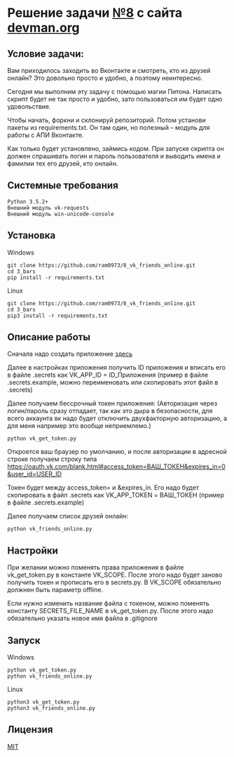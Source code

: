 # Решение задачи [№8](https://devman.org/challenges/8/) с сайта [devman.org](https://devman.org)

## Условие задачи:

Вам приходилось заходить во Вконтакте и смотреть, кто из друзей онлайн? 
Это довольно просто и удобно, а поэтому неинтересно.

Сегодня мы выполним эту задачу с помощью магии Питона. 
Написать скрипт будет не так просто и удобно, зато пользоваться им будет 
одно удовольствие.

Чтобы начать, форкни и склонируй репозиторий. 
Потом установи пакеты из requirements.txt. 
Он там один, но полезный – модуль для работы с АПИ Вконтакте.

Как только будет установлено, займись кодом. 
При запуске скрипта он должен спрашивать логин и пароль пользователя и 
выводить имена и фамилии тех его друзей, кто онлайн.

## Системные требования

```
Python 3.5.2+
Внешний модуль vk-requests
Внешний модуль win-unicode-console
```

## Установка

Windows

```    
git clone https://github.com/ram0973/8_vk_friends_online.git
cd 3_bars
pip install -r requirements.txt
```

Linux
```    
git clone https://github.com/ram0973/8_vk_friends_online.git
cd 3_bars
pip3 install -r requirements.txt
```
    
    
## Описание работы

Сначала надо создать приложение [здесь](https://vk.com/editapp?act=create)

Далее в настройках приложения получить ID приложения и вписать его в файле
.secrets как VK_APP_ID = ID_Приложения (пример в файле .secrets.example,
 можно переименовать или скопировать этот файл в .secrets)
 
Далее получаем бессрочный токен приложения: 
(Авторизация через логин/пароль сразу отпадает, так как это дыра в безопасности,
для всего аккаунта вк надо будет отключить двухфакторную авторизацию,
 а для меня например это вообще неприемлемо.)
```
python vk_get_token.py
```

Откроется ваш браузер по умолчанию, и после авторизации в адресной строке 
 получаем строку типа https://oauth.vk.com/blank.html#access_token=ВАШ_ТОКЕН&expires_in=0&user_id=USER_ID

Токен будет между access_token= и &expires_in. Его надо будет скопировать
в файл .secrets как VK_APP_TOKEN = ВАШ_ТОКЕН (пример в файле .secrets.example)

Далее получаем список друзей онлайн:
```
python vk_friends_online.py
```

## Настройки

При желании можно поменять права приложения в файле vk_get_token.py 
в константе VK_SCOPE. После этого надо будет заново получить токен и прописать
 его в secrets.py. В VK_SCOPE обязательно должнен быть параметр offline. 
 
Если нужно изменить название файла с токеном, можно поменять константу 
SECRETS_FILE_NAME в vk_get_token.py. После этого надо обязательно указать 
 новое имя файла в .gitignore

## Запуск

Windows

```
python vk_get_token.py
python vk_friends_online.py
```
 
Linux

``` 
python3 vk_get_token.py
python3 vk_friends_online.py
```
 
## Лицензия

[MIT](http://opensource.org/licenses/MIT)